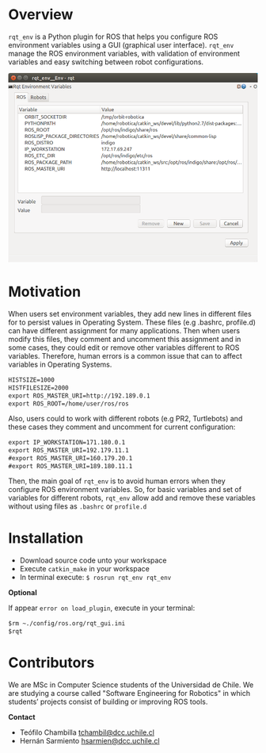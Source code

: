 # Overview
`rqt_env` is a Python plugin for ROS that helps you configure ROS environment variables using a GUI (graphical user interface). `rqt_env` manage the ROS environment variables, with validation of environment variables and easy switching between robot configurations.

![rqt_env](https://github.com/hsarmiento/rqt_env/blob/master/screenshot.png)


# Motivation
When users set environment variables, they add new lines in different files for to persist values in Operating System. These files (e.g .bashrc, profile.d) can have different assignment for many applications. Then when users modify this files, they comment and uncomment this assignment and in some cases, they could edit or remove other variables different to ROS variables. Therefore, human errors is a common issue that can to affect variables in Operating Systems.
```
HISTSIZE=1000
HISTFILESIZE=2000
export ROS_MASTER_URI=http://192.189.0.1
export ROS_ROOT=/home/user/ros/ros
```

Also, users could to work with different robots (e.g PR2, Turtlebots) and these cases they comment and uncomment for current configuration:
```
export IP_WORKSTATION=171.180.0.1
export ROS_MASTER_URI=192.179.11.1
#export ROS_MASTER_URI=160.179.20.1
#export ROS_MASTER_URI=189.180.11.1
```

Then, the main goal of `rqt_env` is to avoid human errors when they configure ROS environment variables. So, for basic variables and set of variables for different robots, `rqt_env` allow add and remove these variables without using files as `.bashrc` or `profile.d`

# Installation

* Download source code unto your workspace
* Execute `catkin_make` in your workspace
* In terminal execute: `$ rosrun rqt_env rqt_env`

**Optional**

If appear `error on load_plugin`, execute in your terminal: 
```
$rm ~./config/ros.org/rqt_gui.ini
$rqt
```

# Contributors

We are MSc in Computer Science students of the Universidad de Chile. We are studying a course called "Software Engineering for Robotics" in which students’ projects consist of building or improving ROS tools.

**Contact**
* Teófilo Chambilla <tchambil@dcc.uchile.cl>
* Hernán Sarmiento <hsarmien@dcc.uchile.cl>

